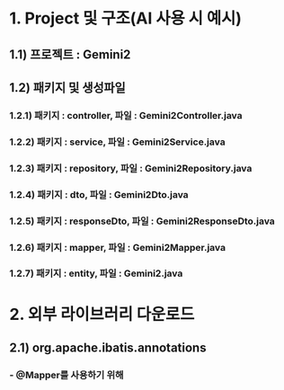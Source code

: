 # 1. Project 및 구조(AI 사용 시 예시)
## 1.1) 프로젝트 : Gemini2
## 1.2) 패키지 및 생성파일
### 1.2.1) 패키지 : controller, 파일 : Gemini2Controller.java
### 1.2.2) 패키지 : service, 파일 : Gemini2Service.java
### 1.2.3) 패키지 : repository, 파일 : Gemini2Repository.java
### 1.2.4) 패키지 : dto, 파일 : Gemini2Dto.java
### 1.2.5) 패키지 : responseDto, 파일 : Gemini2ResponseDto.java
### 1.2.6) 패키지 : mapper, 파일 : Gemini2Mapper.java
### 1.2.7) 패키지 : entity, 파일 : Gemini2.java

# 2. 외부 라이브러리 다운로드
## 2.1) org.apache.ibatis.annotations
### - @Mapper를 사용하기 위해